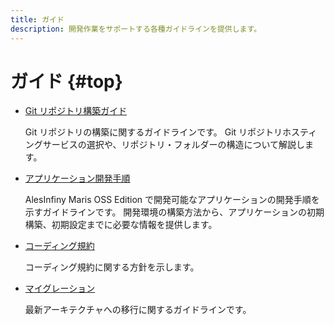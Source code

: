 ```yaml
---
title: ガイド
description: 開発作業をサポートする各種ガイドラインを提供します。
---
```


# ガイド {#top}

- [Git リポジトリ構築ガイド](./git/index.md)

    Git リポジトリの構築に関するガイドラインです。
    Git リポジトリホスティングサービスの選択や、リポジトリ・フォルダーの構造について解説します。

- [アプリケーション開発手順](./how-to-develop/index.md)

    AlesInfiny Maris OSS Edition で開発可能なアプリケーションの開発手順を示すガイドラインです。
    開発環境の構築方法から、アプリケーションの初期構築、初期設定までに必要な情報を提供します。

- [コーディング規約](./conventions/coding-rules.md)

    コーディング規約に関する方針を示します。

- [マイグレーション](./migration/index.md)

    最新アーキテクチャへの移行に関するガイドラインです。
